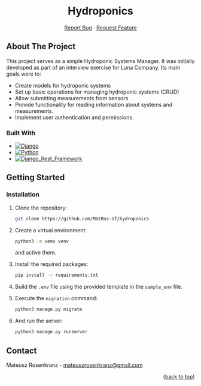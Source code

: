 <a name="readme-top"></a>


<div align="center">
<h1 align="center">Hydroponics</h1>

  <p align="center">
    <a href="https://github.com/MatRos-sf/hydroponics/issues">Report Bug</a>
    ·
    <a href="https://github.com/MatRos-sf/hydroponics/issues">Request Feature</a>
  </p>
</div>



<!-- ABOUT THE PROJECT -->
## About The Project
This project serves as a simple Hydroponic Systems Manager. It was initially developed as part of an interview exercise for Luna Company.
Its main goals were to:
* Create models for hydroponic systems
* Set up basic operations for managing hydroponic systems (CRUD)
* Allow submitting measurements from sensors
* Provide functionality for reading information about systems and measurements.
* Implement user authentication and permissions.



### Built With

* [![Django][Django]][Django-url]
* [![Python][Python]][Python-url]
* [![Django_Rest_Framework][Django_Rest_Framework]][Django_Rest_Framework-url]


<!-- GETTING STARTED -->
## Getting Started
### Installation
1. Clone the repository:
   ```sh
   git clone https://github.com/MatRos-sf/hydroponics
   ```
2. Create a virtual environment:
   ```sh
   python3 -m venv venv
   ```
   and active them.
3. Install the required packages:
   ```sh
   pip install -r requirements.txt
   ```
4. Build the `.env` file using the provided template in the `sample_env` file.

5. Execute the `migration` command:
    ```sh
    python3 manage.py migrate
    ```
6. And run the server:
    ```sh
    python3 manage.py runserver
    ```




<!-- CONTACT -->
## Contact

Mateusz Rosenkranz - mateuszrosenkranz@gmail.com


<p align="right">(<a href="#readme-top">back to top</a>)</p>


<!-- MARKDOWN LINKS & IMAGES -->
<!-- https://www.markdownguide.org/basic-syntax/#reference-style-links -->
[Django]: https://img.shields.io/badge/Django-5.0.3-092E20?style=for-the-badge&logo=django
[Django-url]: https://www.djangoproject.com/
[Python]: https://img.shields.io/badge/Python-3.10-3776AB?style=for-the-badge&logo=python
[Python-url]: https://www.python.org/
[Requests]: https://img.shields.io/badge/Requests-2.26.0-008080?style=for-the-badge&logo=requests
[Requests-url]: https://docs.python-requests.org/en/latest/
[Django_Rest_Framework]: https://img.shields.io/badge/Django%20Rest%20Framework-3.15.1-03282C?style=for-the-badge&logo=django
[Django_Rest_Framework-url]: https://www.django-rest-framework.org/
[Factory_Boy]: https://img.shields.io/badge/Factory%20Boy-3.2.0-FF69B4?style=for-the-badge&logo=python
[Factory_Boy-url]: https://factoryboy.readthedocs.io/en/stable/
[Parameterized]: https://img.shields.io/badge/Parameterized-0.8.1-00CED1?style=for-the-badge&logo=python
[Parameterized-url]: https://parameterizedtestcase.readthedocs.io/en/latest/

